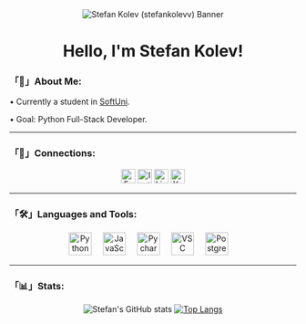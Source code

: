 <div align="center">
    <img src="https://github.com/user-attachments/assets/4be82757-61dd-44d3-9282-40834971e6e1" alt="Stefan Kolev (stefankolevv) Banner">
</a>

<h1 align="center">Hello, I'm Stefan Kolev!</h1>

<h3 align="left">「📝」About Me:</h3>

<p align="left">•  Currently a student in <a href='https://softuni.bg'>SoftUni</a>.</p>
<p align="left">•  Goal: Python Full-Stack Developer.</p>

<hr>

<h3 align="left">「🔗」Connections:</h3>

<div align="center">
<div id="badges">
    <a href="https://www.facebook.com/stefanko1ev"><img src="https://img.shields.io/badge/Facebook-111?style=for-the-badge&logo=facebook&logoColor=1877F2" height='25' alt="Facebook Badge"/></a>
    <a href="https://www.instagram.com/s.kolevv"><img src="https://img.shields.io/badge/Instagram-111?style=for-the-badge&logo=instagram&logoColor=fccc63" height='25' alt="Instagram Badge"/></a>
    <a href="https://www.linkedin.com/in/stefankolevv"><img src="https://img.shields.io/badge/Linkedin-111?style=for-the-badge&logo=linkedin&logoColor=0077B5" height='25' alt="LinkedIn Badge"/></a>
    <a href="https://www.youtube.com/@stefan_kolev"><img src="https://img.shields.io/badge/YouTube-111?style=for-the-badge&logo=youtube&logoColor=FF0000" height='25' alt="Youtube Badge"/></a>
</div>
  </div>

<hr>

<h3 align="left">「🛠」Languages and Tools:</h3>

<div align="center">
  <img src="https://cdn.jsdelivr.net/gh/devicons/devicon/icons/python/python-original.svg" height="40" alt="Python Logo"  />
  <img width="12" />
  <img src="https://cdn.jsdelivr.net/gh/devicons/devicon/icons/javascript/javascript-original.svg" height="40" alt="JavaScript Logo"  />
  <img width="12" />
  <img src="https://cdn.jsdelivr.net/gh/devicons/devicon/icons/pycharm/pycharm-original.svg" height="40" alt="Pycharm Logo"  />
  <img width="12" />
  <img src="https://cdn.jsdelivr.net/gh/devicons/devicon/icons/vscode/vscode-original.svg" height="40" alt="VSC Logo"  />
  <img width="12" />
  <img src="https://cdn.jsdelivr.net/gh/devicons/devicon/icons/postgresql/postgresql-original.svg" height="40" alt="PostgreSQL Logo"  />
  <img width="12" />
</div>

<hr>

<h3 align="left">「📊」Stats:</h3>

<div align="center">
  
![Stefan's GitHub stats](https://github-readme-stats.vercel.app/api?username=stefankolevv&show_icons=true&theme=transparent&border_color=00000000) [![Top Langs](https://github-readme-stats.vercel.app/api/top-langs/?username=stefankolevv&theme=transparent&border_color=00000000)](https://github.com/stefankolevv/github-readme-stats)
</div>
